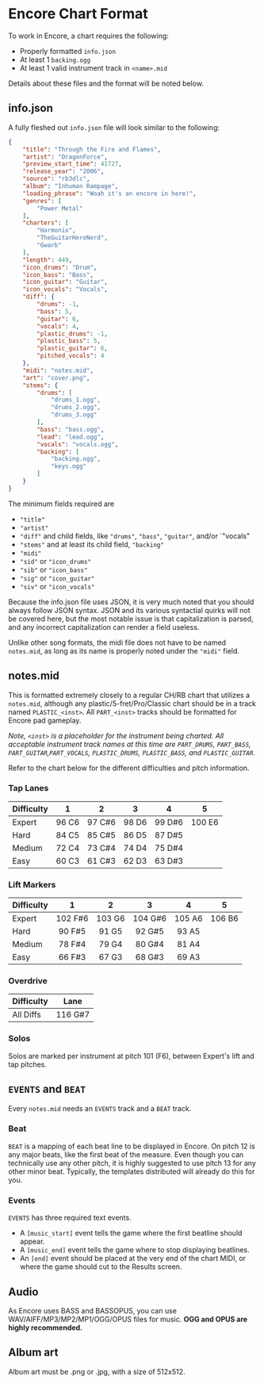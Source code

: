 # Encore Chart Format
To work in Encore, a chart requires the following:
- Properly formatted `info.json`
- At least 1 `backing.ogg`
- At least 1 valid instrument track in `<name>.mid`

Details about these files and the format will be noted below.

## info.json
A fully fleshed out `info.json` file will look similar to the following:
```json
{   
	"title": "Through the Fire and Flames",    
	"artist": "DragonForce",    
	"preview_start_time": 41727,    
	"release_year": "2006",    
	"source": "rb3dlc",    
	"album": "Inhuman Rampage",    
	"loading_phrase": "Woah it's an encore in here!",    
	"genres": [    
		"Power Metal"    
	],    
	"charters": [
		"Harmonix",
		"TheGuitarHeroNerd",
		"Gwarb"
	],
	"length": 449,
	"icon_drums": "Drum",
	"icon_bass": "Bass",
	"icon_guitar": "Guitar",
	"icon_vocals": "Vocals",
	"diff": {
		"drums": -1,
		"bass": 5,
		"guitar": 6,
		"vocals": 4,
		"plastic_drums": -1,
		"plastic_bass": 5,
		"plastic_guitar": 6,
		"pitched_vocals": 4
	},
	"midi": "notes.mid",
	"art": "cover.png",
	"stems": {
		"drums": [
			"drums_1.ogg",
			"drums_2.ogg",
			"drums_3.ogg"
		],
		"bass": "bass.ogg",
		"lead": "lead.ogg",
		"vocals": "vocals.ogg",
		"backing": [
			"backing.ogg",
			"keys.ogg"
		]
	}
}
```

The minimum fields required are
- `"title"`
- `"artist"`
- `"diff"` and child fields, like `"drums"`, `"bass"`, `"guitar"`, and/or `"vocals"
- `"stems"` and at least its child field, `"backing"`
- `"midi"`
- `"sid"` or `"icon_drums"`
- `"sib"` or `"icon_bass"`
- `"sig"` or `"icon_guitar"`
- `"siv"` or `"icon_vocals"`

Because the info.json file uses JSON, it is very much noted that you should always follow JSON syntax. JSON and its various syntactial quirks will not be covered here, but the most notable issue is that capitalization is parsed, and any incorrect capitalization can render a field useless. 

Unlike other song formats, the midi file does not have to be named `notes.mid`, as long as its name is properly noted under the `"midi"` field.

## notes.mid

This is formatted extremely closely to a regular CH/RB chart that utilizes a `notes.mid`, although any plastic/5-fret/Pro/Classic chart should be in a track named `PLASTIC_<inst>`. All `PART_<inst>` tracks should be formatted for Encore pad gameplay.

*Note, `<inst>` is a placeholder for the instrument being charted. All acceptable instrument track names at this time are `PART_DRUMS`, `PART_BASS`, `PART_GUITAR`,`PART_VOCALS`, `PLASTIC_DRUMS`, `PLASTIC_BASS`, and `PLASTIC_GUITAR`.*

Refer to the chart below for the different difficulties and pitch information.

### Tap Lanes
|Difficulty|1|2|3|4|5|
|:-|:-:|:-:|:-:|:-:|:-:|
|Expert|96  C6|97  C#6|98  D6|99  D#6|100  E6|
|Hard|84  C5|85  C#5|86  D5|87  D#5| |
|Medium|72  C4|73  C#4|74  D4|75  D#4| |
|Easy|60  C3|61  C#3|62  D3|63  D#3| |

### Lift Markers
|Difficulty|1|2|3|4|5|
|:-|:-:|:-:|:-:|:-:|:-:|
|Expert|102  F#6|103  G6|104  G#6|105  A6|106  B6|
|Hard|90  F#5|91  G5|92 G#5|93  A5| |
|Medium|78  F#4|79  G4|80  G#4|81  A4| |
|Easy|66  F#3|67  G3|68  G#3|69  A3| |

### Overdrive

|Difficulty|Lane|
|:-|:-:|
|All Diffs|116 G#7|

### Solos

Solos are marked per instrument at pitch 101 (F6), between Expert's lift and tap pitches.

## `EVENTS` and `BEAT`
Every `notes.mid` needs an `EVENTS` track and a `BEAT` track.

### Beat
`BEAT` is a mapping of each beat line to be displayed in Encore. On pitch 12 is any major beats, like the first beat of the measure. Even though you can technically use any other pitch, it is highly suggested to use pitch 13 for any other minor beat. Typically, the templates distributed will already do this for you.

### Events
`EVENTS` has three required text events. 
- A `[music_start]` event tells the game where the first beatline should appear. 
- A `[music_end]` event tells the game where to stop displaying beatlines. 
- An `[end]` event should be placed at the very end of the chart MIDI, or where the game should cut to the Results screen.

## Audio
As Encore uses BASS and BASSOPUS, you can use WAV/AIFF/MP3/MP2/MP1/OGG/OPUS files for music. **OGG and OPUS are highly recommended.**

## Album art
Album art must be .png or .jpg, with a size of 512x512.
